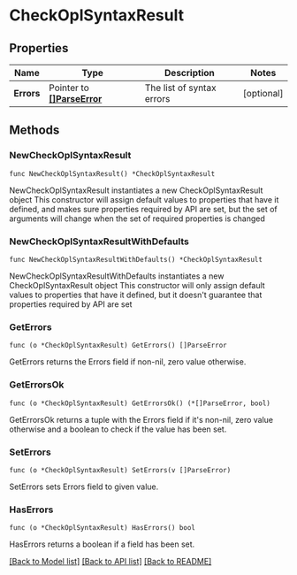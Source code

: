 # CheckOplSyntaxResult

## Properties

Name | Type | Description | Notes
------------ | ------------- | ------------- | -------------
**Errors** | Pointer to [**[]ParseError**](ParseError.md) | The list of syntax errors | [optional] 

## Methods

### NewCheckOplSyntaxResult

`func NewCheckOplSyntaxResult() *CheckOplSyntaxResult`

NewCheckOplSyntaxResult instantiates a new CheckOplSyntaxResult object
This constructor will assign default values to properties that have it defined,
and makes sure properties required by API are set, but the set of arguments
will change when the set of required properties is changed

### NewCheckOplSyntaxResultWithDefaults

`func NewCheckOplSyntaxResultWithDefaults() *CheckOplSyntaxResult`

NewCheckOplSyntaxResultWithDefaults instantiates a new CheckOplSyntaxResult object
This constructor will only assign default values to properties that have it defined,
but it doesn't guarantee that properties required by API are set

### GetErrors

`func (o *CheckOplSyntaxResult) GetErrors() []ParseError`

GetErrors returns the Errors field if non-nil, zero value otherwise.

### GetErrorsOk

`func (o *CheckOplSyntaxResult) GetErrorsOk() (*[]ParseError, bool)`

GetErrorsOk returns a tuple with the Errors field if it's non-nil, zero value otherwise
and a boolean to check if the value has been set.

### SetErrors

`func (o *CheckOplSyntaxResult) SetErrors(v []ParseError)`

SetErrors sets Errors field to given value.

### HasErrors

`func (o *CheckOplSyntaxResult) HasErrors() bool`

HasErrors returns a boolean if a field has been set.


[[Back to Model list]](../README.md#documentation-for-models) [[Back to API list]](../README.md#documentation-for-api-endpoints) [[Back to README]](../README.md)


